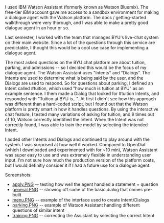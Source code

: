 I used IBM Watson Assistant (formerly known as Watson Bluemix). The free-tier IBM account gave me access to a sandbox environment for making a dialogue agent with the Watson platform. The docs / getting-started walkthrough were very thorough, and I was able to make a pretty good dialogue agent in an hour or so.

Last semester, I worked with the team that manages BYU's live-chat system on their main website. Since a lot of the questions through this service are predictable, I thought this would be a cool use case for implementing a dialogue agent. 

The most asked questions on the BYU chat platform are about tuition, parking, and admissions -- so I decided this would be the focus of my dialogue agent. The Watson Assistant uses "Intents" and "Dialogs". The Intents are used to determine what is being said by the user, and the Dialogs are used to respond. So for questions about parking, I defined an Intent called #tuition, which used "how much is tuition at BYU" as an example sentence. I them made a Dialog that looked for #tuition Intents, and responded with "Tuition at BYU is...". At first I didn't see how this approach was different than a hard-coded script, but I found out that the Watson platform is pretty smart in how it handles questions. By using the interactive chat feature, I tested many variations of asking for tuition, and 9 times out of 10, Watson correctly identified the Intent. When the Intent was not correctly found, I was able to train the model by selecting the intended Intent.

I added other Intents and Dialogs and continued to play around with the system. I was surprised at how well it worked. Compared to OpenDial (which I downloaded and experimented with for ~10 min), Watson Assistant was super easy to use and was extremely flexible in understanding user input. I'm not sure how much the production version of the platform costs, but I would definitly consider it if I had a future use for a dialogue agent. 

Screenshots:
* [apply.PNG](apply.PNG) -- testing how well the agent handled a statement + question
* [general.PNG](general.PNG) -- showing off some of the basic dialog that comes pre-built
* [menu.PNG](menu.PNG) -- example of the interface used to create Intent/Dialogs
* [parking.PNG](parking.PNG) -- example of Watson Assistant handling different questions of similar intent
* [training.PNG](training.PNG) -- correcting the Assistant by selecting the correct Intent